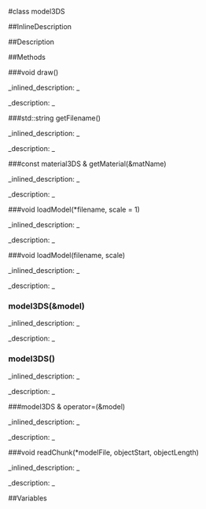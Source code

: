 #class model3DS


<!--
_visible: False_
_advanced: False_
_istemplated: False_
-->

##InlineDescription






##Description





##Methods



###void draw()

<!--
_syntax: draw()_
_name: draw_
_returns: void_
_returns_description: _
_parameters: _
_access: public_
_version_started: 0.8.0_
_version_deprecated: _
_summary: _
_constant: False_
_static: False_
_visible: True_
_advanced: False_
-->

_inlined_description: _








_description: _








<!----------------------------------------------------------------------------->

###std::string getFilename()

<!--
_syntax: getFilename()_
_name: getFilename_
_returns: std::string_
_returns_description: _
_parameters: _
_access: public_
_version_started: 0.8.0_
_version_deprecated: _
_summary: _
_constant: False_
_static: False_
_visible: True_
_advanced: False_
-->

_inlined_description: _








_description: _








<!----------------------------------------------------------------------------->

###const material3DS & getMaterial(&matName)

<!--
_syntax: getMaterial(&matName)_
_name: getMaterial_
_returns: const material3DS &_
_returns_description: _
_parameters: const std::string &matName_
_access: public_
_version_started: 0.8.0_
_version_deprecated: _
_summary: _
_constant: False_
_static: False_
_visible: True_
_advanced: False_
-->

_inlined_description: _








_description: _








<!----------------------------------------------------------------------------->

###void loadModel(*filename, scale = 1)

<!--
_syntax: loadModel(*filename, scale = 1)_
_name: loadModel_
_returns: void_
_returns_description: _
_parameters: const char *filename, float scale=1_
_access: public_
_version_started: 0.8.0_
_version_deprecated: _
_summary: _
_constant: False_
_static: False_
_visible: True_
_advanced: False_
-->

_inlined_description: _








_description: _








<!----------------------------------------------------------------------------->

###void loadModel(filename, scale)

<!--
_syntax: loadModel(filename, scale)_
_name: loadModel_
_returns: void_
_returns_description: _
_parameters: string filename, float scale_
_access: public_
_version_started: 0.8.0_
_version_deprecated: _
_summary: _
_constant: False_
_static: False_
_visible: True_
_advanced: False_
-->

_inlined_description: _








_description: _








<!----------------------------------------------------------------------------->

### model3DS(&model)

<!--
_syntax: model3DS(&model)_
_name: model3DS_
_returns: _
_returns_description: _
_parameters: const model3DS &model_
_access: private_
_version_started: 0.8.0_
_version_deprecated: _
_summary: _
_constant: False_
_static: False_
_visible: True_
_advanced: False_
-->

_inlined_description: _








_description: _








<!----------------------------------------------------------------------------->

### model3DS()

<!--
_syntax: model3DS()_
_name: model3DS_
_returns: _
_returns_description: _
_parameters: _
_access: public_
_version_started: 0.8.0_
_version_deprecated: _
_summary: _
_constant: False_
_static: False_
_visible: True_
_advanced: False_
-->

_inlined_description: _








_description: _








<!----------------------------------------------------------------------------->

###model3DS & operator=(&model)

<!--
_syntax: operator=(&model)_
_name: operator=_
_returns: model3DS &_
_returns_description: _
_parameters: const model3DS &model_
_access: private_
_version_started: 0.8.0_
_version_deprecated: _
_summary: _
_constant: False_
_static: False_
_visible: True_
_advanced: False_
-->

_inlined_description: _








_description: _








<!----------------------------------------------------------------------------->

###void readChunk(*modelFile, objectStart, objectLength)

<!--
_syntax: readChunk(*modelFile, objectStart, objectLength)_
_name: readChunk_
_returns: void_
_returns_description: _
_parameters: std::ifstream *modelFile, const int objectStart, const int objectLength_
_access: private_
_version_started: 0.8.0_
_version_deprecated: _
_summary: _
_constant: False_
_static: False_
_visible: True_
_advanced: False_
-->

_inlined_description: _








_description: _








<!----------------------------------------------------------------------------->

##Variables



